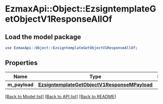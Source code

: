 # EzmaxApi::Object::EzsigntemplateGetObjectV1ResponseAllOf

## Load the model package
```perl
use EzmaxApi::Object::EzsigntemplateGetObjectV1ResponseAllOf;
```

## Properties
Name | Type | Description | Notes
------------ | ------------- | ------------- | -------------
**m_payload** | [**EzsigntemplateGetObjectV1ResponseMPayload**](EzsigntemplateGetObjectV1ResponseMPayload.md) |  | 

[[Back to Model list]](../README.md#documentation-for-models) [[Back to API list]](../README.md#documentation-for-api-endpoints) [[Back to README]](../README.md)


